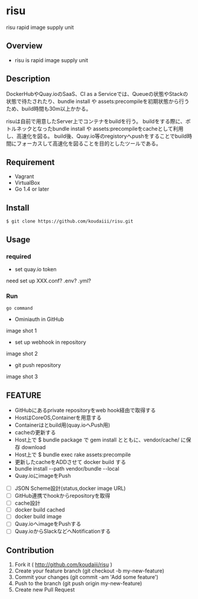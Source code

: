 # risu
risu rapid image supply unit

## Overview

* risu is rapid image supply unit

## Description

DockerHubやQuay.ioのSaaS、CI as a Serviceでは、Queueの状態やStackの状態で待たされたり、bundle install や assets:precompileを初期状態から行うため、build時間も30m以上かかる。

risuは自前で用意したServer上でコンテナをbuildを行う。
buildをする際に、ボトルネックとなったbundle install や assets:precompileをcacheとして利用し、高速化を図る。
build後、Quay.io等のregistoryへpushをすることでbuild時間にフォーカスして高速化を図ることを目的としたツールである。

## Requirement

* Vagrant
* VirtualBox
* Go 1.4 or later

## Install

```
$ git clone https://github.com/koudaiii/risu.git
```

## Usage

### required

* set quay.io token

need set up XXX.conf? .env? .yml?

### Run

```
go command
```

* Ominiauth in GitHub

image shot 1

* set up webhook in repository

image shot 2

* git push repository

image shot 3

## FEATURE

 * GitHubにあるprivate repositoryをweb hook経由で取得する
 * HostはCoreOS,Containerを用意する
 * Containerはとbuild用(quay.ioへPush用)
 * cacheの更新する
  * Host上で $  bundle package で gem install とともに、vendor/cache/ に保存 download
  * Host上で $  bundle exec rake assets:precompile
 * 更新したcacheをADDさせて docker build する
  * bundle install --path vendor/bundle --local
 * Quay.ioにimageをPush

 - [ ] JSON Scheme設計(status,docker image URL)
 - [ ] GitHub連携でhookからrepositoryを取得
 - [ ] cache設計
 - [ ] docker build cached
 - [ ] docker build image
 - [ ] Quay.ioへimageをPushする
 - [ ] Quay.ioからSlackなどへNotificationする

## Contribution

1. Fork it ( http://github.com/koudaiii/risu )
2. Create your feature branch (git checkout -b my-new-feature)
3. Commit your changes (git commit -am 'Add some feature')
4. Push to the branch (git push origin my-new-feature)
5. Create new Pull Request
